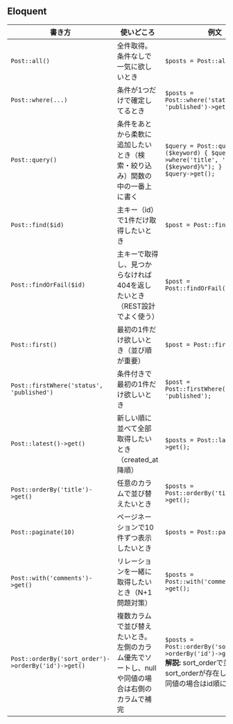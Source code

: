## Eloquent

| 書き方                                              | 使いどころ                                                                                     | 例文                                                                                                                                              |
| --------------------------------------------------- | ---------------------------------------------------------------------------------------------- | ------------------------------------------------------------------------------------------------------------------------------------------------- |
| `Post::all()`                                       | 全件取得。条件なしで一気に欲しいとき                                                           | `$posts = Post::all();`                                                                                                                           |
| `Post::where(...)`                                  | 条件が1つだけで確定してるとき                                                                  | `$posts = Post::where('status', 'published')->get();`                                                                                             |
| `Post::query()`                                     | 条件をあとから柔軟に追加したいとき（検索・絞り込み）関数の中の一番上に書く                     | `$query = Post::query(); if ($keyword) { $query->where('title', 'LIKE', "%{$keyword}%"); } $posts = $query->get();`                               |
| `Post::find($id)`                                   | 主キー（id）で1件だけ取得したいとき                                                            | `$post = Post::find(5);`                                                                                                                          |
| `Post::findOrFail($id)`                             | 主キーで取得し、見つからなければ404を返したいとき（REST設計でよく使う）                        | `$post = Post::findOrFail($id);`                                                                                                                  |
| `Post::first()`                                     | 最初の1件だけ欲しいとき（並び順が重要）                                                        | `$post = Post::first();`                                                                                                                          |
| `Post::firstWhere('status', 'published')`           | 条件付きで最初の1件だけ欲しいとき                                                              | `$post = Post::firstWhere('status', 'published');`                                                                                                |
| `Post::latest()->get()`                             | 新しい順に並べて全部取得したいとき（created_at 降順）                                          | `$posts = Post::latest()->get();`                                                                                                                 |
| `Post::orderBy('title')->get()`                     | 任意のカラムで並び替えたいとき                                                                 | `$posts = Post::orderBy('title')->get();`                                                                                                         |
| `Post::paginate(10)`                                | ページネーションで10件ずつ表示したいとき                                                       | `$posts = Post::paginate(10);`                                                                                                                    |
| `Post::with('comments')->get()`                     | リレーションを一緒に取得したいとき（N+1問題対策）                                              | `$posts = Post::with('comments')->get();`                                                                                                         |
| `Post::orderBy('sort_order')->orderBy('id')->get()` | 複数カラムで並び替えたいとき。左側のカラム優先でソートし、nullや同値の場合は右側のカラムで補完 | `$posts = Post::orderBy('sort_order')->orderBy('id')->get();` <br> **解説:** sort_orderで並べ、sort_orderが存在しない場合や同値の場合はid順に並ぶ |
